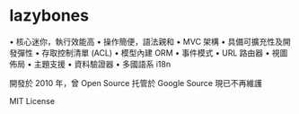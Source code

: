 # lazybones

•	核心迷你，執行效能高
•	操作簡便，語法親和
•	MVC 架構
•	具備可擴充性及開發彈性
•	存取控制清單 (ACL) 
•	模型內建 ORM 
•	事件模式
•	URL 路由器
•	視圖佈局
•	主題支援 
•	資料驗證器
•	多國語系 i18n

開發於 2010 年，曾 Open Source 托管於 Google Source 現已不再維護

MIT License
